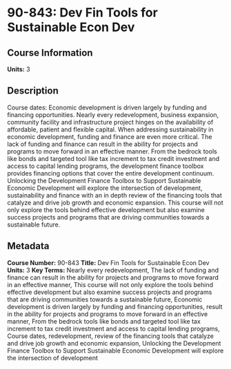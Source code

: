 # 90-843: Dev Fin Tools for Sustainable Econ Dev

## Course Information

**Units:** 3

## Description

Course dates: Economic development is driven largely by funding and financing opportunities. Nearly every redevelopment, business expansion, community facility and infrastructure project hinges on the availability of affordable, patient and flexible capital. When addressing sustainability in economic development, funding and finance are even more critical. The lack of funding and finance can result in the ability for projects and programs to move forward in an effective manner. From the bedrock tools like bonds and targeted tool like tax increment to tax credit investment and access to capital lending programs, the development finance toolbox provides financing options that cover the entire development continuum. Unlocking the Development Finance Toolbox to Support Sustainable Economic Development will explore the intersection of development, sustainability and finance with an in depth review of the financing tools that catalyze and drive job growth and economic expansion. This course will not only explore the tools behind effective development but also examine success projects and programs that are driving communities towards a sustainable future.

## Metadata

**Course Number:** 90-843
**Title:** Dev Fin Tools for Sustainable Econ Dev
**Units:** 3
**Key Terms:** Nearly every redevelopment, The lack of funding and finance can result in the ability for projects and programs to move forward in an effective manner, This course will not only explore the tools behind effective development but also examine success projects and programs that are driving communities towards a sustainable future, Economic development is driven largely by funding and financing opportunities, result in the ability for projects and programs to move forward in an effective manner, From the bedrock tools like bonds and targeted tool like tax increment to tax credit investment and access to capital lending programs, Course dates, redevelopment, review of the financing tools that catalyze and drive job growth and economic expansion, Unlocking the Development Finance Toolbox to Support Sustainable Economic Development will explore the intersection of development
